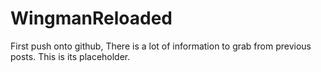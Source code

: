 # WingmanReloaded

First push onto github, There is a lot of information to grab from previous posts. This is its placeholder.
